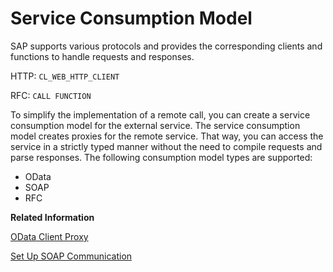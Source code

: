 <!-- loiobeda304ecf984c3c843be65d4cd73b02 -->

# Service Consumption Model



SAP supports various protocols and provides the corresponding clients and functions to handle requests and responses.

HTTP: `CL_WEB_HTTP_CLIENT`

RFC: `CALL FUNCTION`

To simplify the implementation of a remote call, you can create a service consumption model for the external service. The service consumption model creates proxies for the remote service. That way, you can access the service in a strictly typed manner without the need to compile requests and parse responses. The following consumption model types are supported:

-   OData
-   SOAP
-   RFC

**Related Information**  


[OData Client Proxy](OData_Client_Proxy_0d92f49.md "")

[Set Up SOAP Communication](Set_Up_SOAP_Communication_8b6723b.md "Developers can consume synchronous SOAP-based Web services for outbound communication from the ABAP environment.")

